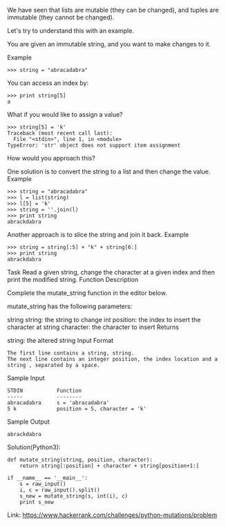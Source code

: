We have seen that lists are mutable (they can be changed), and tuples are immutable (they cannot be changed).

Let's try to understand this with an example.

You are given an immutable string, and you want to make changes to it.

Example
```
>>> string = "abracadabra"
```
You can access an index by:
```
>>> print string[5]
a
```
What if you would like to assign a value?
```
>>> string[5] = 'k' 
Traceback (most recent call last):
  File "<stdin>", line 1, in <module>
TypeError: 'str' object does not support item assignment
```
How would you approach this?

One solution is to convert the string to a list and then change the value.
Example
```
>>> string = "abracadabra"
>>> l = list(string)
>>> l[5] = 'k'
>>> string = ''.join(l)
>>> print string
abrackdabra
```
Another approach is to slice the string and join it back.
Example
```
>>> string = string[:5] + "k" + string[6:]
>>> print string
abrackdabra
```
Task
Read a given string, change the character at a given index and then print the modified string.
Function Description

Complete the mutate_string function in the editor below.

mutate_string has the following parameters:

string string: the string to change
int position: the index to insert the character at
string character: the character to insert
Returns

string: the altered string
Input Format
```
The first line contains a string, string.
The next line contains an integer position, the index location and a string , separated by a space.
```
Sample Input
```
STDIN           Function
-----           --------
abracadabra     s = 'abracadabra'
5 k             position = 5, character = 'k'
```
Sample Output
```
abrackdabra
```

Solution(Python3):
```
def mutate_string(string, position, character):
    return string[:position] + character + string[position+1:]
    
if __name__ == '__main__':
    s = raw_input()
    i, c = raw_input().split()
    s_new = mutate_string(s, int(i), c)
    print s_new
```
Link: https://www.hackerrank.com/challenges/python-mutations/problem
